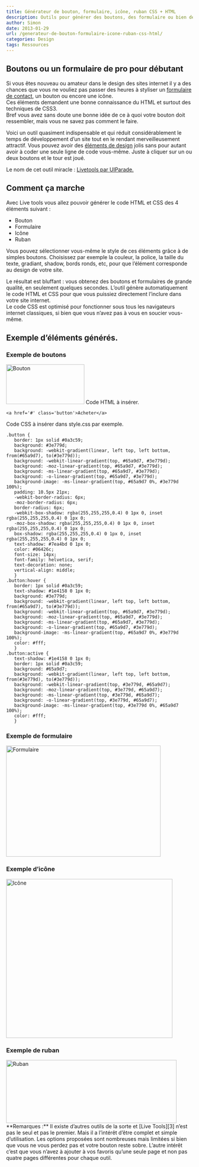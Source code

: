 ```yaml
---
title: Générateur de bouton, formulaire, icône, ruban CSS + HTML
description: Outils pour générer des boutons, des formulaire ou bien des icones.
author: Simon
date: 2013-01-29
url: /generateur-de-bouton-formulaire-icone-ruban-css-html/
categories: Design
tags: Ressources
---
```

## Boutons ou un formulaire de pro pour débutant

Si vous êtes nouveau ou amateur dans le design des sites internet il y a des chances que vous ne vouliez pas passer des heures à styliser un [formulaire de contact][1], un bouton ou encore une icône.  
Ces éléments demandent une bonne connaissance du HTML et surtout des techniques de CSS3.  
Bref vous avez sans doute une bonne idée de ce à quoi votre bouton doit ressembler, mais vous ne savez pas comment le faire.

Voici un outil quasiment indispensable et qui réduit considérablement le temps de développement d’un site tout en le rendant merveilleusement attractif. Vous pouvez avoir des [éléments de design][2] jolis sans pour autant avoir à coder une seule ligne de code vous-même. Juste à cliquer sur un ou deux boutons et le tour est joué.

Le nom de cet outil miracle : [Livetools par UIParade.][3]

## Comment ça marche

Avec Live tools vous allez pouvoir générer le code HTML et CSS des 4 éléments suivant :

  * Bouton
  * Formulaire
  * Icône
  * Ruban

Vous pouvez sélectionner vous-même le style de ces éléments grâce à de simples boutons. Choisissez par exemple la couleur, la police, la taille du texte, gradiant, shadow, bords ronds, etc, pour que l’élément corresponde au design de votre site.

Le résultat est bluffant : vous obtenez des boutons et formulaires de grande qualité, en seulement quelques secondes. L’outil génère automatiquement le code HTML et CSS pour que vous puissiez directement l’inclure dans votre site internet.  
Le code CSS est optimisé pour fonctionner sous tous les navigateurs internet classiques, si bien que vous n’avez pas à vous en soucier vous-même.

## Exemple d’éléments générés.

### Exemple de boutons

<img src="http://www.bygga.fr/wp-content/uploads/2013/01/bouton.jpg" alt="Bouton" width="211" height="107" class="aligncenter size-full wp-image-546" />  
Code HTML à insérer.

<pre class="language-html"><code>&lt;a href='#' class='button'&gt;Acheter&lt;/a&gt;</code></pre>

Code CSS à insérer dans style.css par exemple.

<pre class="language-css">
<code>.button {
   border: 1px solid #0a3c59;
   background: #3e779d;
   background: -webkit-gradient(linear, left top, left bottom, from(#65a9d7), to(#3e779d));
   background: -webkit-linear-gradient(top, #65a9d7, #3e779d);
   background: -moz-linear-gradient(top, #65a9d7, #3e779d);
   background: -ms-linear-gradient(top, #65a9d7, #3e779d);
   background: -o-linear-gradient(top, #65a9d7, #3e779d);
   background-image: -ms-linear-gradient(top, #65a9d7 0%, #3e779d 100%);
   padding: 10.5px 21px;
   -webkit-border-radius: 6px;
   -moz-border-radius: 6px;
   border-radius: 6px;
   -webkit-box-shadow: rgba(255,255,255,0.4) 0 1px 0, inset rgba(255,255,255,0.4) 0 1px 0;
   -moz-box-shadow: rgba(255,255,255,0.4) 0 1px 0, inset rgba(255,255,255,0.4) 0 1px 0;
   box-shadow: rgba(255,255,255,0.4) 0 1px 0, inset rgba(255,255,255,0.4) 0 1px 0;
   text-shadow: #7ea4bd 0 1px 0;
   color: #06426c;
   font-size: 14px;
   font-family: helvetica, serif;
   text-decoration: none;
   vertical-align: middle;
   }
.button:hover {
   border: 1px solid #0a3c59;
   text-shadow: #1e4158 0 1px 0;
   background: #3e779d;
   background: -webkit-gradient(linear, left top, left bottom, from(#65a9d7), to(#3e779d));
   background: -webkit-linear-gradient(top, #65a9d7, #3e779d);
   background: -moz-linear-gradient(top, #65a9d7, #3e779d);
   background: -ms-linear-gradient(top, #65a9d7, #3e779d);
   background: -o-linear-gradient(top, #65a9d7, #3e779d);
   background-image: -ms-linear-gradient(top, #65a9d7 0%, #3e779d 100%);
   color: #fff;
   }
.button:active {
   text-shadow: #1e4158 0 1px 0;
   border: 1px solid #0a3c59;
   background: #65a9d7;
   background: -webkit-gradient(linear, left top, left bottom, from(#3e779d), to(#3e779d));
   background: -webkit-linear-gradient(top, #3e779d, #65a9d7);
   background: -moz-linear-gradient(top, #3e779d, #65a9d7);
   background: -ms-linear-gradient(top, #3e779d, #65a9d7);
   background: -o-linear-gradient(top, #3e779d, #65a9d7);
   background-image: -ms-linear-gradient(top, #3e779d 0%, #65a9d7 100%);
   color: #fff;
   }</code>
</pre>

### Exemple de formulaire

<img src="http://www.bygga.fr/wp-content/uploads/2013/01/formulaire.jpg" alt="Formulaire" width="417" height="299" class="aligncenter size-full wp-image-548" />

### Exemple d’icône

<img src="http://www.bygga.fr/wp-content/uploads/2013/01/icone.jpg" alt="Icône" width="449" height="428" class="aligncenter size-full wp-image-550" />

### Exemple de ruban

<img src="http://www.bygga.fr/wp-content/uploads/2013/01/solde.jpg" alt="Ruban" width="460" height="170" class="aligncenter size-full wp-image-549" />  
**Remarques :** Il existe d’autres outils de la sorte et [Live Tools][3] n’est pas le seul et pas le premier. Mais il a l’intérêt d’être complet et simple d’utilisation. Les options proposées sont nombreuses mais limitées si bien que vous ne vous perdez pas et votre bouton reste sobre. L’autre intérêt c’est que vous n’avez à ajouter à vos favoris qu’une seule page et non pas quatre pages différentes pour chaque outil.

 [1]: http://www.bygga.fr/ajouter-facilement-un-formulaire-de-contact-sur-son-site-wordpress/ "Ajouter facilement un formulaire de contact sur son site WordPress"
 [2]: http://www.bygga.fr/categories/design/ "ressource design"
 [3]: http://livetools.uiparade.com/index.html "LiveTools"
